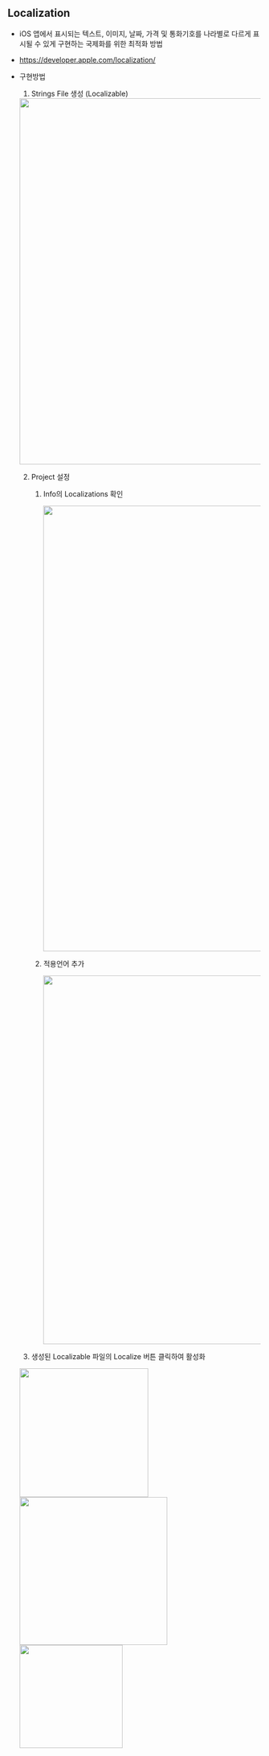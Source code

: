 ## Localization
- iOS 앱에서 표시되는 텍스트, 이미지, 날짜, 가격 및 통화기호를 나라별로 다르게 표시될 수 있게 구현하는 국제화를 위한 최적화 방법
- https://developer.apple.com/localization/
- 구현방법
  1. Strings File 생성 (Localizable)

    <img width="728" src="https://user-images.githubusercontent.com/46417892/178101230-54672c38-9b77-431d-99c3-cd13ce164c33.png">

  2. Project 설정 
      1. Info의 Localizations 확인 

          <img width="886" src="https://user-images.githubusercontent.com/46417892/178101297-fd3e6992-c3a5-4868-9823-cbc3dbe131b1.png">

      2. 적용언어 추가

          <img width="733" src="https://user-images.githubusercontent.com/46417892/178101531-c719dc44-d62e-4fe8-9c7f-078733bf3dd3.png">

  3. 생성된 Localizable 파일의 Localize 버튼 클릭하여 활성화

    <img width="256" src="https://user-images.githubusercontent.com/46417892/178101772-2e95bbd7-445e-469c-b2e4-52b2afeeeb31.png">
    <img width="294" src="https://user-images.githubusercontent.com/46417892/178101806-92d3540f-32f4-47c4-b1dc-a3273acd5984.png">
    <img width="205" src="https://user-images.githubusercontent.com/46417892/178101818-906ce577-0115-4078-aa86-d3d5c47db092.png">
